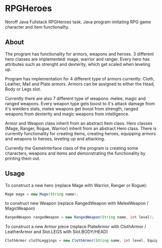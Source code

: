 # RPGHeroes
Noroff Java Fullstack RPGHeroes task. Java program imitating RPG game character and item functionality.

## About
The program has functionality for armors, weapons and heroes. 3 different hero classes are implemented: mage, warrior and ranger. Every hero has attributes such as strenght and dexterity, which get scaled when leveling up.

Program has implementation for 4 different type of armors currently: Cloth, Leather, Mail and Plate armors.
Armors can be assigned to either the Head, Body or Legs slot.

Currently there are also 7 different type of weapons: melee, magic and ranged weapons. Every weapon type gets boost to it's attack damage from it's wielders stats, melee weapons get boost from strength, ranged weapons from dexterity and magic weapons from intelligence.

Armor and Weapon class inherit from an abstract Item class. Hero classes (Mage, Ranger, Rogue, Warrior) inherit from an abstract Hero class. There is currently functionality for creating items, creating heroes, equipping armors and weapons to heroes, leveling up and attacking.

Currently the GameInterface class of the program is creating some characters, weapons and items and demonstrating the functionality by printing them out.

## Usage
To construct a new hero (replace Mage with Warrior, Ranger or Rogue):
```java
Mage mage = new Mage(String name);
```
to construct new Weapon (replace RangedWeapon with MeleeWeapon / MagicWeapon)
```java
RangedWeapon rangedWeapon = new RangedWeapon(String name, int level);
```
To construct a new Armor piece (replace PlateArmor with ClothArmor / LeatherArmor and Slot.LEGS with Slot.BODY/HEAD)
```java
ClothArmor clothLeggings = new ClothArmor(String name, int level, EquipmentSlot.LEGSLOT);
```





